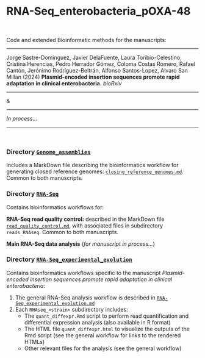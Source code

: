 # RNA-Seq_enterobacteria_pOXA-48

</br>

Code and extended Bioinformatic methods for the manuscripts:

---

Jorge Sastre-Dominguez, Javier DelaFuente, Laura Toribio-Celestino, Cristina Herencias, Pedro Herrador Gómez, Coloma Costas Romero, Rafael Cantón, Jerónimo Rodríguez-Beltrán, Alfonso Santos-Lopez, Alvaro San Millan (2024) **Plasmid-encoded insertion sequences promote rapid adaptation in clinical enterobacteria.** *bioRxiv*

---

&

---

*In process...*

---

</br>

### Directory [`Genome_assemblies`](./Genome_assemblies/)
Includes a MarkDown file describing the bioinformatics workflow for generating closed reference genomes: [`closing_reference_genomes.md`](./Genome_assemblies/closing_reference_genomes.md). Common to both manuscripts.

### Directory [`RNA-Seq`](./RNA-Seq/)
Contains bioinformatics workflows for:

**RNA-Seq read quality control:** described in the MarkDown file [`read_quality_control.md`](./RNA-Seq/read_quality_control.md), with associated files in subdirectory `reads_RNAseq`. Common to both manuscripts.

**Main RNA-Seq data analysis** (*for manuscript in process...*)

### Directory [`RNA-Seq_experimental_evolution`](./RNA-Seq_experimental_evolution/)
Contains bioinformatics workflows specific to the manuscript *Plasmid-encoded insertion sequences promote rapid adaptation in clinical enterobacteria*:
1. The general RNA-Seq analysis workflow is described in [`RNA-Seq_experimental_evolution.md`](./RNA-Seq_experimental_evolution/RNA-Seq_experimental_evolution.md)
2. Each `RNAseq_<strain>` subdirectory includes:
   * The `quant_diffexpr.Rmd` script to perform read quantification and differential expression analysis (also available in R format)
   * The HTML file `quant_diffexpr.html` to visualize the outputs of the Rmd script (see the general workflow for links to the rendered HTMLs)
   * Other relevant files for the analysis (see the general workflow)
